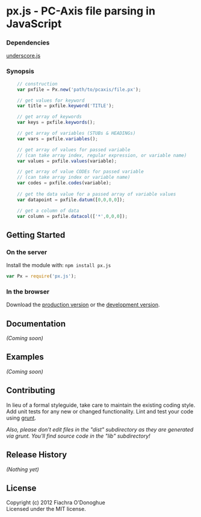 px.js - PC-Axis file parsing in JavaScript
===

### Dependencies

[underscore.js](http://underscorejs.org)


### Synopsis

```javascript
    // construction
    var pxfile = Px.new('path/to/pcaxis/file.px');

    // get values for keyword
    var title = pxfile.keyword('TITLE');

    // get array of keywords
    var keys = pxfile.keywords();

    // get array of variables (STUBs & HEADINGs)
    var vars = pxfile.variables();

    // get array of values for passed variable
    // (can take array index, regular expression, or variable name)
    var values = pxfile.values(variable);

    // get array of value CODEs for passed variable
    // (can take array index or variable name)
    var codes = pxfile.codes(variable);
    
    // get the data value for a passed array of variable values
    var datapoint = pxfile.datum([0,0,0,0]);

    // get a column of data
    var column = pxfile.datacol(['*',0,0,0]);    
```

## Getting Started
### On the server
Install the module with: `npm install px.js`

```javascript
var Px = require('px.js');
```

### In the browser
Download the [production version][min] or the [development version][max].

[min]: https://raw.github.com/fod/px.js/master/dist/px.min.js
[max]: https://raw.github.com/fod/px.js/master/dist/px.js


## Documentation
_(Coming soon)_

## Examples
_(Coming soon)_

## Contributing
In lieu of a formal styleguide, take care to maintain the existing coding style. Add unit tests for any new or changed functionality. Lint and test your code using [grunt](https://github.com/cowboy/grunt).

_Also, please don't edit files in the "dist" subdirectory as they are generated via grunt. You'll find source code in the "lib" subdirectory!_

## Release History
_(Nothing yet)_

## License
Copyright (c) 2012 Fiachra O'Donoghue  
Licensed under the MIT license.

